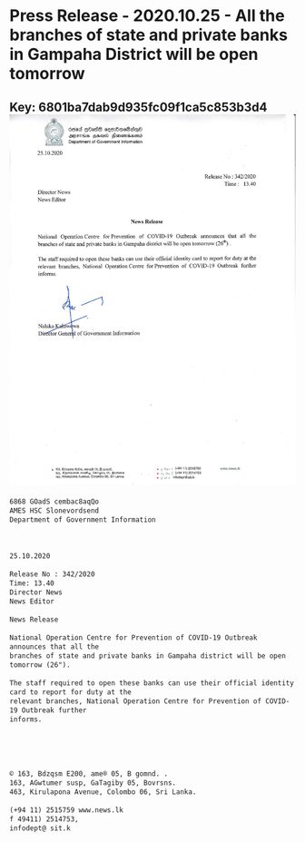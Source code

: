 # Press Release - 2020.10.25 - All the branches of state and private banks in Gampaha District will be open tomorrow 
Key: 6801ba7dab9d935fc09f1ca5c853b3d4 
![img](img/6801ba7dab9d935fc09f1ca5c853b3d4.jpg)
---
```
6868 GOadS cembac8aqQo
AMES HSC Slonevordsend
Department of Government Information

 

25.10.2020

Release No : 342/2020
Time: 13.40
Director News
News Editor

News Release

National Operation Centre for Prevention of COVID-19 Outbreak announces that all the
branches of state and private banks in Gampaha district will be open tomorrow (26").

The staff required to open these banks can use their official identity card to report for duty at the
relevant branches, National Operation Centre for Prevention of COVID-19 Outbreak further
informs.

 

  

© 163, Bdzqsm E200, ame® 05, B gomnd. .
163, AGwtumer susp, GaTagiby 05, Bovrsns.
463, Kirulapona Avenue, Colombo 06, Sri Lanka.

(+94 11) 2515759 www.news.lk
f 49411) 2514753,
infodept@ sit.k

```
